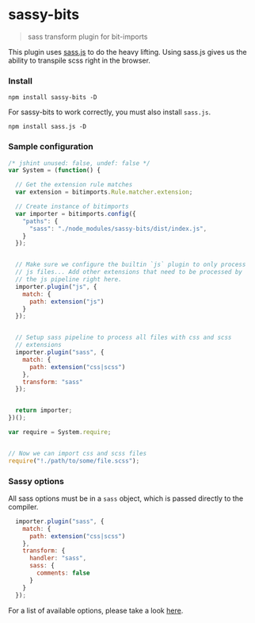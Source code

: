 # sassy-bits
> sass transform plugin for bit-imports

This plugin uses [sass.js](https://github.com/medialize/sass.js) to do the heavy lifting.  Using sass.js gives us the ability to transpile scss right in the browser.


### Install

```
npm install sassy-bits -D
```

For sassy-bits to work correctly, you must also install `sass.js`.

```
npm install sass.js -D
```


### Sample configuration

``` javascript
/* jshint unused: false, undef: false */
var System = (function() {

  // Get the extension rule matches
  var extension = bitimports.Rule.matcher.extension;

  // Create instance of bitimports
  var importer = bitimports.config({
    "paths": {
      "sass": "./node_modules/sassy-bits/dist/index.js",
    }
  });


  // Make sure we configure the builtin `js` plugin to only process
  // js files... Add other extensions that need to be processed by
  // the js pipeline right here.
  importer.plugin("js", {
    match: {
      path: extension("js")
    }
  });


  // Setup sass pipeline to process all files with css and scss
  // extensions
  importer.plugin("sass", {
    match: {
      path: extension("css|scss")
    },
    transform: "sass"
  });


  return importer;
})();

var require = System.require;


// Now we can import css and scss files
require("!./path/to/some/file.scss");
```


### Sassy options

All sass options must be in a `sass` object, which is passed directly to the compiler.

``` javascript
  importer.plugin("sass", {
    match: {
      path: extension("css|scss")
    },
    transform: {
      handler: "sass",
      sass: {
        comments: false
      }
    }
  });
```

For a list of available options, please take a look [here](https://github.com/medialize/sass.js/#using-the-sassjs-api).
